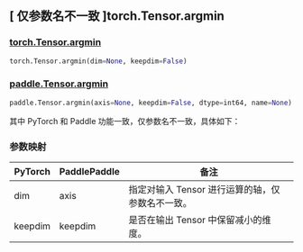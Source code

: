 ## [ 仅参数名不一致 ]torch.Tensor.argmin

### [torch.Tensor.argmin](https://pytorch.org/docs/stable/generated/torch.Tensor.argmin.html)

```python
torch.Tensor.argmin(dim=None, keepdim=False)
```

### [paddle.Tensor.argmin](https://www.paddlepaddle.org.cn/documentation/docs/zh/develop/api/paddle/Tensor_cn.html#argmin-axis-none-keepdim-false-dtype-int64-name-none)

```python
paddle.Tensor.argmin(axis=None, keepdim=False, dtype=int64, name=None)
```

其中 PyTorch 和 Paddle 功能一致，仅参数名不一致，具体如下：

### 参数映射

| PyTorch | PaddlePaddle | 备注                               |
| ------- | ------------ | ------------------                 |
| dim     | axis         | 指定对输入 Tensor 进行运算的轴，仅参数名不一致。  |
| keepdim | keepdim      | 是否在输出 Tensor 中保留减小的维度。 |
